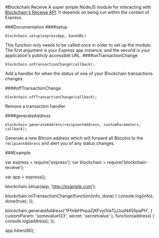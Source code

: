 #Blockchain Receive
A super simple NodeJS module for interacting with [Blockchain's Receive API](https://blockchain.info/api/api_receive). It depends on being run within the context of Express.

###Documentation
####setup

    blockchain.setup(expressApp, baseURL)

This function only needs to be called once in order to set up the module. The first argument is your Express app instance, and the second is your application's publicly accessible URL.
####onTransactionChange

    blockchain.onTransactionChange(callback);

Add a handler for when the status of one of your Blockchain transactions changes.

####offTransactionChange

    blockchain.offTransactionChange(callback);

Remove a transaction handler

####generateAddress

    blockchain.generateAddress(recipientAddress, customParameters, callback);

Generate a new Bitcoin address which will forward all Bitcoins to the ```recipientAddress``` and alert you of any status changes.

###Example

  var express = require('express');
  var blockchain = require('blockchain-receive');

  var app = express();

  blockchain.setup(app, 'http://example.com');

  blockchain.onTransactionChange(function(info, done) {
    console.log(info);
    done(true);
  });

  blockchain.generateAddress('1FfmbHfnpaZjKFvyi1okTjJJusN455paPH', {
    customParam: 'somevalue123',
    secret: 'secretvalue'
  }, function(address) {
    console.log(address);
  });

  app.listen(80);
